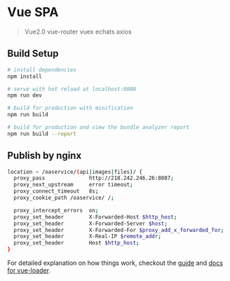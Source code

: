 # Vue SPA

> Vue2.0 vue-router vuex echats axios

## Build Setup

``` bash
# install dependencies
npm install

# serve with hot reload at localhost:8080
npm run dev

# build for production with minification
npm run build

# build for production and view the bundle analyzer report
npm run build --report
```

## Publish by nginx
``` bash
location ~ /oaservice/(api|images|files)/ {
  proxy_pass              http://218.242.246.26:8087;
  proxy_next_upstream     error timeout;
  proxy_connect_timeout   8s;
  proxy_cookie_path /oaservice/ /;

  proxy_intercept_errors  on;
  proxy_set_header        X-Forwarded-Host $http_host;
  proxy_set_header        X-Forwarded-Server $host;
  proxy_set_header        X-Forwarded-For $proxy_add_x_forwarded_for;
  proxy_set_header        X-Real-IP $remote_addr;
  proxy_set_header        Host $http_host;
}
```

For detailed explanation on how things work, checkout the [guide](http://vuejs-templates.github.io/webpack/) and [docs for vue-loader](http://vuejs.github.io/vue-loader).

